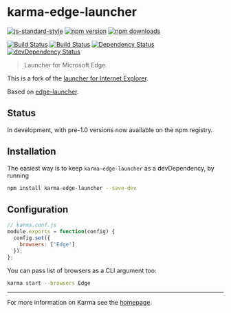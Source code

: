 # karma-edge-launcher

[![js-standard-style](https://img.shields.io/badge/code%20style-standard-brightgreen.svg?style=flat-square)](https://github.com/karma-runner/karma-edge-launcher)
 [![npm version](https://img.shields.io/npm/v/karma-edge-launcher.svg?style=flat-square)](https://www.npmjs.com/package/karma-edge-launcher) [![npm downloads](https://img.shields.io/npm/dm/karma-edge-launcher.svg?style=flat-square)](https://www.npmjs.com/package/karma-edge-launcher)

[![Build Status](https://img.shields.io/travis/karma-runner/karma-edge-launcher/master.svg?style=flat-square)](https://travis-ci.org/karma-runner/karma-edge-launcher) [![Build Status](https://img.shields.io/appveyor/ci/karma-runner/karma-edge-launcher/master.svg?style=flat-square)](https://ci.appveyor.com/project/karma-runner/karma-edge-launcher) [![Dependency Status](https://img.shields.io/david/karma-runner/karma-edge-launcher.svg?style=flat-square)](https://david-dm.org/karma-runner/karma-edge-launcher) [![devDependency Status](https://img.shields.io/david/dev/karma-runner/karma-edge-launcher.svg?style=flat-square)](https://david-dm.org/karma-runner/karma-edge-launcher#info=devDependencies)

> Launcher for Microsoft Edge.

This is a fork of the [launcher for Internet Explorer](https://github.com/karma-runner/karma-ie-launcher).

Based on [edge-launcher](https://github.com/MicrosoftEdge/edge-launcher).

## Status
In development, with pre-1.0 versions now available on the npm registry.

## Installation

The easiest way is to keep `karma-edge-launcher` as a devDependency, by running

```bash
npm install karma-edge-launcher --save-dev
```

## Configuration
```js
// karma.conf.js
module.exports = function(config) {
  config.set({
    browsers: ['Edge']
  });
};
```

You can pass list of browsers as a CLI argument too:
```bash
karma start --browsers Edge
```

----

For more information on Karma see the [homepage].


[homepage]: http://karma-runner.github.com
